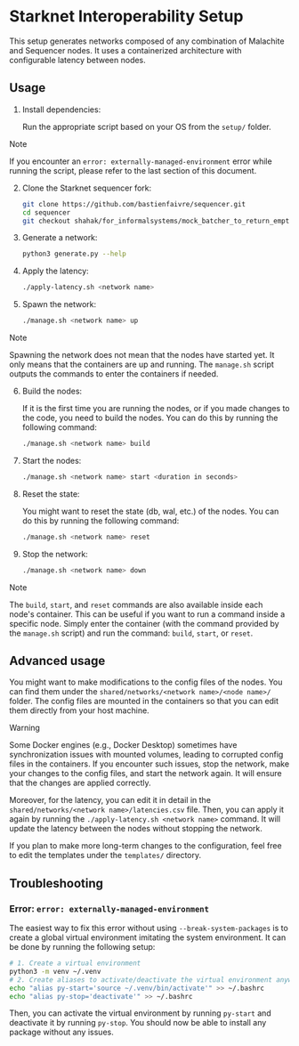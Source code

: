 # Starknet Interoperability Setup

This setup generates networks composed of any combination of Malachite and Sequencer nodes. It uses a containerized architecture with configurable latency between nodes.

## Usage

1. Install dependencies:
    
    Run the appropriate script based on your OS from the `setup/` folder.

>[!NOTE]
> If you encounter an `error: externally-managed-environment` error while running the script, please refer to the last section of this document.

2. Clone the Starknet sequencer fork:
    ```bash
    git clone https://github.com/bastienfaivre/sequencer.git
    cd sequencer
    git checkout shahak/for_informalsystems/mock_batcher_to_return_empty_proposals
    ```

3. Generate a network:
    ```bash
    python3 generate.py --help
    ```

4. Apply the latency:
    ```bash
    ./apply-latency.sh <network name>
    ```

5. Spawn the network:
    ```bash
    ./manage.sh <network name> up
    ```

>[!NOTE]
> Spawning the network does not mean that the nodes have started yet. It only means that the containers are up and running. The `manage.sh` script outputs the commands to enter the containers if needed.

6. Build the nodes:
    
    If it is the first time you are running the nodes, or if you made changes to the code, you need to build the nodes. You can do this by running the following command:
    ```bash
    ./manage.sh <network name> build
    ```

7. Start the nodes:
    ```bash
    ./manage.sh <network name> start <duration in seconds>
    ```

8. Reset the state:

    You might want to reset the state (db, wal, etc.) of the nodes. You can do this by running the following command:
    ```bash
    ./manage.sh <network name> reset
    ```

9. Stop the network:
    ```bash
    ./manage.sh <network name> down
    ```

>[!NOTE]
> The `build`, `start`, and `reset` commands are also available inside each node's container. This can be useful if you want to run a command inside a specific node. Simply enter the container (with the command provided by the `manage.sh` script) and run the command: `build`, `start`, or `reset`.

## Advanced usage

You might want to make modifications to the config files of the nodes. You can find them under the `shared/networks/<network name>/<node name>/` folder. The config files are mounted in the containers so that you can edit them directly from your host machine.

>[!WARNING]
> Some Docker engines (e.g., Docker Desktop) sometimes have synchronization issues with mounted volumes, leading to corrupted config files in the containers. If you encounter such issues, stop the network, make your changes to the config files, and start the network again. It will ensure that the changes are applied correctly.

Moreover, for the latency, you can edit it in detail in the `shared/networks/<network name>/latencies.csv` file. Then, you can apply it again by running the `./apply-latency.sh <network name>` command. It will update the latency between the nodes without stopping the network.

If you plan to make more long-term changes to the configuration, feel free to edit the templates under the `templates/` directory.

## Troubleshooting

### Error: `error: externally-managed-environment`

The easiest way to fix this error without using `--break-system-packages` is to create a global virtual environment imitating the system environment. It can be done by running the following setup:

```bash
# 1. Create a virtual environment
python3 -m venv ~/.venv
# 2. Create aliases to activate/deactivate the virtual environment anywhere
echo "alias py-start='source ~/.venv/bin/activate'" >> ~/.bashrc
echo "alias py-stop='deactivate'" >> ~/.bashrc
```

Then, you can activate the virtual environment by running `py-start` and deactivate it by running `py-stop`. You should now be able to install any package without any issues.
